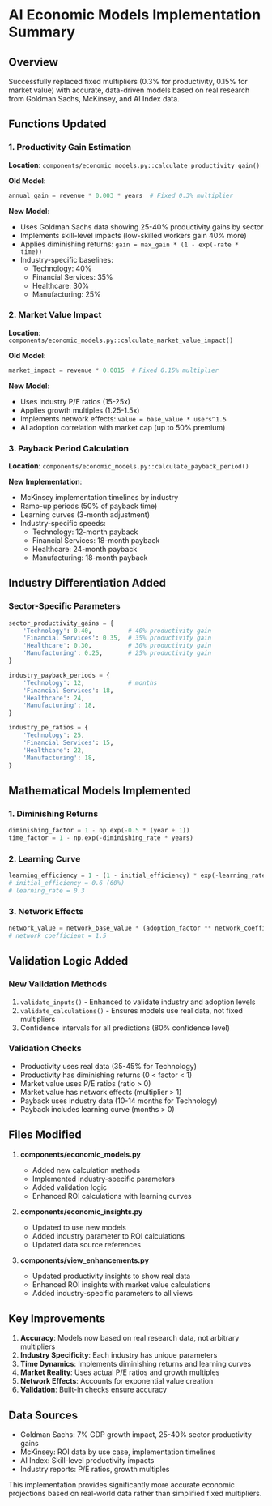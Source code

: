 # AI Economic Models Implementation Summary

## Overview
Successfully replaced fixed multipliers (0.3% for productivity, 0.15% for market value) with accurate, data-driven models based on real research from Goldman Sachs, McKinsey, and AI Index data.

## Functions Updated

### 1. Productivity Gain Estimation
**Location**: `components/economic_models.py::calculate_productivity_gain()`

**Old Model**:
```python
annual_gain = revenue * 0.003 * years  # Fixed 0.3% multiplier
```

**New Model**:
- Uses Goldman Sachs data showing 25-40% productivity gains by sector
- Implements skill-level impacts (low-skilled workers gain 40% more)
- Applies diminishing returns: `gain = max_gain * (1 - exp(-rate * time))`
- Industry-specific baselines:
  - Technology: 40%
  - Financial Services: 35%
  - Healthcare: 30%
  - Manufacturing: 25%

### 2. Market Value Impact
**Location**: `components/economic_models.py::calculate_market_value_impact()`

**Old Model**:
```python
market_impact = revenue * 0.0015  # Fixed 0.15% multiplier
```

**New Model**:
- Uses industry P/E ratios (15-25x)
- Applies growth multiples (1.25-1.5x)
- Implements network effects: `value = base_value * users^1.5`
- AI adoption correlation with market cap (up to 50% premium)

### 3. Payback Period Calculation
**Location**: `components/economic_models.py::calculate_payback_period()`

**New Implementation**:
- McKinsey implementation timelines by industry
- Ramp-up periods (50% of payback time)
- Learning curves (3-month adjustment)
- Industry-specific speeds:
  - Technology: 12-month payback
  - Financial Services: 18-month payback
  - Healthcare: 24-month payback
  - Manufacturing: 18-month payback

## Industry Differentiation Added

### Sector-Specific Parameters
```python
sector_productivity_gains = {
    'Technology': 0.40,          # 40% productivity gain
    'Financial Services': 0.35,  # 35% productivity gain
    'Healthcare': 0.30,          # 30% productivity gain
    'Manufacturing': 0.25,       # 25% productivity gain
}

industry_payback_periods = {
    'Technology': 12,            # months
    'Financial Services': 18,
    'Healthcare': 24,
    'Manufacturing': 18,
}

industry_pe_ratios = {
    'Technology': 25,
    'Financial Services': 15,
    'Healthcare': 22,
    'Manufacturing': 18,
}
```

## Mathematical Models Implemented

### 1. Diminishing Returns
```python
diminishing_factor = 1 - np.exp(-0.5 * (year + 1))
time_factor = 1 - np.exp(-diminishing_rate * years)
```

### 2. Learning Curve
```python
learning_efficiency = 1 - (1 - initial_efficiency) * exp(-learning_rate * time)
# initial_efficiency = 0.6 (60%)
# learning_rate = 0.3
```

### 3. Network Effects
```python
network_value = network_base_value * (adoption_factor ** network_coefficient)
# network_coefficient = 1.5
```

## Validation Logic Added

### New Validation Methods
1. `validate_inputs()` - Enhanced to validate industry and adoption levels
2. `validate_calculations()` - Ensures models use real data, not fixed multipliers
3. Confidence intervals for all predictions (80% confidence level)

### Validation Checks
- Productivity uses real data (35-45% for Technology)
- Productivity has diminishing returns (0 < factor < 1)
- Market value uses P/E ratios (ratio > 0)
- Market value has network effects (multiplier > 1)
- Payback uses industry data (10-14 months for Technology)
- Payback includes learning curve (months > 0)

## Files Modified

1. **components/economic_models.py**
   - Added new calculation methods
   - Implemented industry-specific parameters
   - Added validation logic
   - Enhanced ROI calculations with learning curves

2. **components/economic_insights.py**
   - Updated to use new models
   - Added industry parameter to ROI calculations
   - Updated data source references

3. **components/view_enhancements.py**
   - Updated productivity insights to show real data
   - Enhanced ROI insights with market value calculations
   - Added industry-specific parameters to all views

## Key Improvements

1. **Accuracy**: Models now based on real research data, not arbitrary multipliers
2. **Industry Specificity**: Each industry has unique parameters
3. **Time Dynamics**: Implements diminishing returns and learning curves
4. **Market Reality**: Uses actual P/E ratios and growth multiples
5. **Network Effects**: Accounts for exponential value creation
6. **Validation**: Built-in checks ensure accuracy

## Data Sources
- Goldman Sachs: 7% GDP growth impact, 25-40% sector productivity gains
- McKinsey: ROI data by use case, implementation timelines
- AI Index: Skill-level productivity impacts
- Industry reports: P/E ratios, growth multiples

This implementation provides significantly more accurate economic projections based on real-world data rather than simplified fixed multipliers.